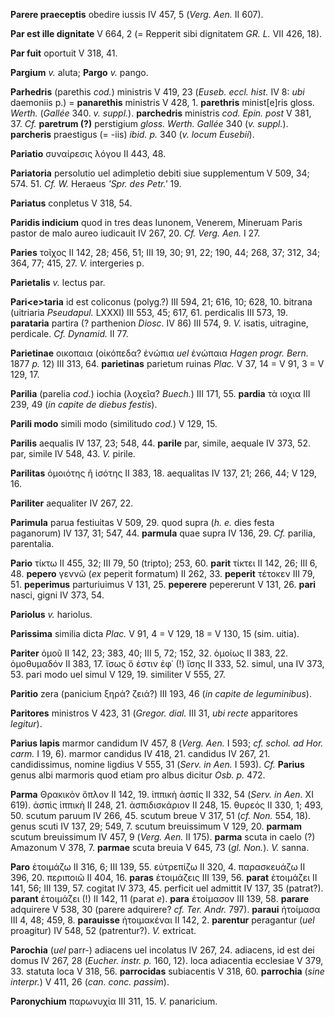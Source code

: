 **Parere praeceptis** obedire iussis IV 457, 5 (*Verg. Aen.* II 607).

**Par est ille dignitate** V 664, 2 (= Repperit sibi dignitatem *GR. L.*
VII 426, 18).

**Par fuit** oportuit V 318, 41.

**Pargium** *v.* aluta; **Pargo** *v.* pango.

**Parhedris** (parethis *cod.*) ministris V 419, 23 (*Euseb. eccl.
hist.* IV 8: *ubi* daemoniis p.) = **panarethis** ministris V 428, 1.
**parethris** minist\[e\]ris gloss. *Werth.* (*Gallée* 340. *v.
suppl.*). **parchedris** ministris *cod. Epin. post* V 381, 37. *Cf.*
**paretrum (?)** perstigium *gloss. Werth. Gallée* 340 (*v. suppl.*).
**parcheris** praestigus (= -iis) *ibid. p.* 340 (*v. locum
Eusebii*).

**Pariatio** συναίρεσις λόγου II 443, 48.

**Pariatoria** persolutio uel adimpletio debiti siue supplementum V 509,
34; 574. 51. *Cf. W.* Heraeus *'Spr. des Petr.'* 19.

**Pariatus** conpletus V 318, 54.

**Paridis indicium** quod in tres deas Iunonem, Venerem, Mineruam Paris
pastor de malo aureo iudicauit IV 267, 20. *Cf. Verg. Aen.* I 27.

**Paries** τοῖχος II 142, 28; 456, 51; III 19, 30; 91, 22; 190, 44; 268,
37; 312, 34; 364, 77; 415, 27. *V.* intergeries p.

**Parietalis** *v.* lectus par.

**Pari\<e\>taria** id est coliconus (polyg.?) III 594, 21; 616, 10; 628,
10. bitrana (uitriaria *Pseudapul.* LXXXI) III 553, 45; 617, 61.
perdicalis III 573, 19. **parataria** partira (? parthenion *Diosc.* IV
86) III 574, 9. *V.* isatis, uitragine, perdicale. *Cf. Dynamid.* II 77.

**Parietinae** οικοπαια (οἰκόπεδα? ἐνώπια *uel* ἐνώπαια *Hagen progr.
Bern.* 1877 *p.* 12) III 313, 64. **parietinas** parietum ruinas *Plac.*
V 37, 14 = V 91, 3 = V 129, 17.

**Parilia** (parelia *cod.*) iochia (λοχεῖα? *Buech.*) III 171, 55.
**pardia** τὰ ιοχια III 239, 49 (*in capite de diebus festis*).

**Parili modo** simili modo (similitudo *cod.*) V 129, 15.

**Parilis** aequalis IV 137, 23; 548, 44. **parile** par, simile,
aequale IV 373, 52. par, simile IV 548, 43. *V.* pirile.

**Parilitas** ὁμοιότης ἢ ἰσότης II 383, 18. aequalitas IV 137, 21; 266,
44; V 129, 16.

**Pariliter** aequaliter IV 267, 22.

**Parimula** parua festiuitas V 509, 29. quod supra (*h. e.* dies festa
paganorum) IV 137, 31; 547, 44. **parmula** quae supra IV 136, 29. *Cf.*
parilia, parentalia.

**Pario** τίκτω II 455, 32; III 79, 50 (tripto); 253, 60. **parit**
τίκτει II 142, 26; III 6, 48. **pepero** γεννῶ (*ex* peperit formatum)
II 262, 33. **peperit** τέτοκεν III 79, 51. **peperimus** parturiuimus V
131, 25. **peperere** pepererunt V 131, 26. **pari** nasci, gigni IV
373, 54.

**Pariolus** *v.* hariolus.

**Parissima** similia dicta *Plac.* V 91, 4 = V 129, 18 = V 130, 15
(sim. uitia).

**Pariter** ὁμοῦ II 142, 23; 383, 40; III 5, 72; 152, 32. ὁμοίως II 383,
22. ὁμοθυμαδόν II 383, 17. ἴσως ὅ ἐστιν ἐφ᾽ (!) ἴσης II 333, 52. simul,
una IV 373, 53. pari modo uel simul V 129, 19. similiter V 555, 27.

**Paritio** zera (panicium ξηρά? ζειά?) III 193, 46 (*in capite de
leguminibus*).

**Paritores** ministros V 423, 31 (*Gregor. dial.* III 31, *ubi recte*
apparitores *legitur*).

**Parius lapis** marmor candidum IV 457, 8 (*Verg. Aen.* I 593; *cf.
schol. ad Hor. carm.* I 19, 6). marmor candidus IV 418, 21. candidus IV
267, 21. candidissimus, nomine ligdius V 555, 31 (*Serv. in Aen.* I
593). *Cf.* **Parius** genus albi marmoris quod etiam pro albus dicitur
*Osb. p.* 472.

**Parma** Θρακικὸν ὅπλον II 142, 19. ἱππικὴ ἀσπίς II 332, 54 (*Serv.
in Aen.* XI 619). ἀσπὶς ἱππικὴ II 248, 21. ἀσπιδισκάριον II 248, 15.
θυρεός II 330, 1; 493, 50. scutum paruum IV 266, 45. scutum breue V 317,
51 (*cf. Non.* 554, 18). genus scuti IV 137, 29; 549, 7. scutum
breuissimum V 129, 20. **parmam** scutum breuissimum IV 457, 9 (*Verg.
Aen.* II 175). **parma** scuta in caelo (?) Amazonum V 378, 7.
**parmae** scuta breuia V 645, 73 (*gl. Non.*). *V.* sanna.

**Paro** ἑτοιμάζω II 316, 6; III 139, 55. εὐτρεπίζω II 320, 4.
παρασκευάζω II 396, 20. περιποιῶ II 404, 16. **paras** ἑτοιμάζεις III
139, 56. **parat** ἑτοιμάζει II 141, 56; III 139, 57. cogitat IV 373,
45. perficit uel admittit IV 137, 35 (patrat?). **parant** ἑτοιμάζει (!)
II 142, 11 (parat *e*). **para** ἑτοίμασον III 139, 58. **parare**
adquirere V 538, 30 (parere adquirere? *cf. Ter. Andr.* 797). **paraui**
ἡτοίμασα III 4, 48; 459, 8. **parauisse** ἡτοιμακέναι II 142, 2.
**parentur** peragantur (*uel* proagitur) IV 548, 52 (patrentur?). *V.*
extricat.

**Parochia** (*uel* parr-) adiacens uel incolatus IV 267, 24. adiacens,
id est dei domus IV 267, 28 (*Eucher. instr. p.* 160, 12). loca
adiacentia ecclesiae V 379, 33. statuta loca V 318, 56. **parrocidas**
subiacentis V 318, 60. **parrochia** (*sine interpr.*) V 411, 26 (*can.
conc. passim*).

**Paronychium** παρωνυχία III 311, 15. *V.* panaricium.
